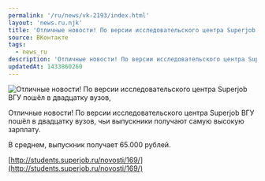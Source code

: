 ```yaml
---
permalink: '/ru/news/vk-2193/index.html'
layout: 'news.ru.njk'
title: 'Отличные новости! По версии исследовательского центра Superjob ВГУ пошёл в двадцатку вузов, чьи'
source: ВКонтакте
tags:
  - news_ru
description: 'Отличные новости! По версии исследовательского центра Superjob ВГУ пошёл в двадцатку вузов,'
updatedAt: 1433860260
---
```

![Отличные новости! По версии исследовательского центра Superjob ВГУ пошёл в двадцатку вузов,](https://sun9-33.userapi.com/impf/c628127/v628127484/5737/hrE3RgrX4cU.jpg?size=604x404&quality=96&proxy=1&sign=4803c5876663aacd871a0c52e4c1fe64&c_uniq_tag=k31Zn1gVWmMCEa8BChdfQSBI6Vbr1UohqVQm-L77G5g&type=album)

Отличные новости! По версии исследовательского центра Superjob ВГУ пошёл в двадцатку вузов, чьи выпускники получают самую высокую зарплату.

В среднем, выпускник получает 65.000 рублей.

[http://students.superjob.ru/novosti/169/](http://students.superjob.ru/novosti/169/)

